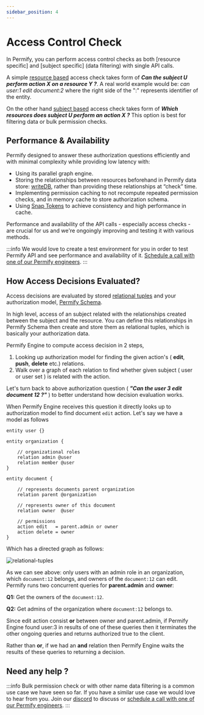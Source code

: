 ```yaml
---
sidebar_position: 4
---
```


# Access Control Check

In Permify, you can perform access control checks as both [resource specific] and [subject specific] (data filtering) with single API calls.

A simple [resource based] access check takes form of ***Can the subject U perform action X on a resource Y ?***. A real world example would be: *can user:1 edit document:2* where the right side of the ":" represents identifier of the entity.

On the other hand [subject based] access check takes form of  ***Which resources does subject U perform an action X ?*** This option is best for filtering data or bulk permission checks. 

[resource based]: ../api-overview/check-api.md
[subject based]: ../api-overview/lookup-entity.md

## Performance & Availability

Permify designed to answer these authorization questions efficiently and with minimal complexity while providing low latency with:
- Using its parallel graph engine. 
- Storing the relationships between resources beforehand in Permify data store: [writeDB], rather than providing these relationships at “check” time.
- Implementing permission caching to not recompute repeated permission checks, and in memory cache to store authorization schema.
- Using [Snap Tokens](/docs/reference/snap-tokens) to achieve consistency and high performance in cache.

Performance and availability of the API calls - especially access checks - are crucial for us and we're ongoingly improving and testing it with various methods.   

:::info
We would love to create a test environment for you in order to test Permify API and see performance and availability of it. [Schedule a call with one of our Permify engineers](https://meetings-eu1.hubspot.com/ege-aytin/call-with-an-expert).
:::

[writeDB]: ../getting-started/sync-data.md

## How Access Decisions Evaluated?

Access decisions are evaluated by stored [relational tuples] and your authorization model, [Permify Schema]. 

In high level, access of an subject related with the relationships created between the subject and the resource. You can define this relationships in Permify Schema then create and store them as relational tuples, which is basically your authorization data. 

Permify Engine to compute access decision in 2 steps, 
1. Looking up authorization model for finding the given action's ( **edit**, **push**, **delete** etc.) relations.
2. Walk over a graph of each relation to find whether given subject ( user or user set ) is related with the action. 

Let's turn back to above authorization question ( ***"Can the user 3 edit document 12 ?"*** ) to better understand how decision evaluation works. 

[relational tuples]: /docs/getting-started/sync-data
[Permify Schema]:  /docs/getting-started/modeling

When Permify Engine receives this question it directly looks up to authorization model to find document `‍edit` action. Let's say we have a model as follows

```perm
entity user {}
        
entity organization {

    // organizational roles
    relation admin @user
    relation member @user
}

entity document {

    // represents documents parent organization
    relation parent @organization
    
    // represents owner of this document
    relation owner  @user
    
    // permissions
    action edit   = parent.admin or owner
    action delete = owner
} 
```

Which has a directed graph as follows:

![relational-tuples](https://user-images.githubusercontent.com/34595361/193418063-af33fe81-95ed-4615-9d86-b50d4094ad8e.png)

As we can see above: only users with an admin role in an organization, which `document:12` belongs, and owners of the `document:12` can edit. Permify runs two concurrent queries for **parent.admin** and **owner**:

**Q1:** Get the owners of the `document:12`.

**Q2:** Get admins of the organization where `document:12` belongs to.

Since edit action consist **or** between owner and parent.admin, if Permify Engine found user:3 in results of one of these queries then it terminates the other ongoing queries and returns authorized true to the client.

Rather than **or**, if we had an **and** relation then Permify Engine waits the results of these queries to returning a decision. 

## Need any help ?

:::info
Bulk permission check or with other name data filtering is a common use case we have seen so far. If you have a similar use case we would love to hear from you. Join our [discord](https://discord.gg/JJnMeCh6qP) to discuss or [schedule a call with one of our Permify engineers](https://meetings-eu1.hubspot.com/ege-aytin/call-with-an-expert).
:::